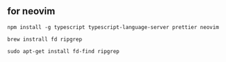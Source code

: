 
## for neovim

    npm install -g typescript typescript-language-server prettier neovim

    brew instrall fd ripgrep

    sudo apt-get install fd-find ripgrep
